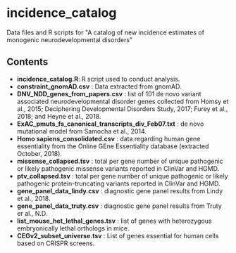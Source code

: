 # incidence_catalog

Data files and R scripts for "A catalog of new incidence estimates of monogenic neurodevelopmental disorders"

## Contents

- **incidence_catalog.R**: R script used to conduct analysis.
- **constraint_gnomAD.csv** : Data extracted from gnomAD.
- **DNV_NDD_genes_from_papers.csv** : list of 101 de novo variant associated neurodevelopmental disorder genes collected from Homsy et al., 2015; Deciphering Developmental Disorders Study, 2017; Furey et al., 2018; and Heyne et al., 2018.
- **ExAC_pmuts_fs_canonical_transcripts_div_Feb07.txt** : de novo mutational model from Samocha et al., 2014.
- **Homo sapiens_consolidated.csv** : data regarding human gene essentiality from the Online GEne Essentiality database (extracted October, 2018).
- **missense_collapsed.tsv** : total per gene number of unique pathogenic or likely pathogenic missense variants reported in ClinVar and HGMD.
- **ptv_collapsed.tsv** : total per gene number of unique pathogenic or likely pathogenic protein-truncating variants reported in ClinVar and HGMD.
- **gene_panel_data_lindy.csv** : diagnostic gene panel results from Lindy et al., 2018.
- **gene_panel_data_truty.csv** : diagnostic gene panel results from Truty er al., N.D.
- **list_mouse_het_lethal_genes.tsv** : list of genes with heterozygous embryonically lethal orthologs in mice.
- **CEGv2_subset_universe.tsv** : List of genes essential for human cells based on CRISPR screens.

